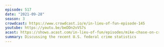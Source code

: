 ```yaml
---
episode: 517
date: "2021-09-28"
season: 3
crowdcast: https://www.crowdcast.io/e/in-lieu-of-fun-episode-145
youtube: https://youtu.be/beDDn2vVS7s
acast: https://shows.acast.com/in-lieu-of-fun/episodes/mike-chase-on-crime-statistics-of-the-day
summary: Discussing the recent U.S. federal crime statistics
---
```

